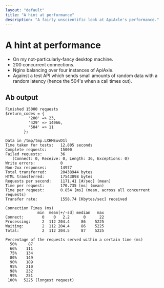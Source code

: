 ```yaml
---
layout: "default"
title: "A hint at performance"
description: "A fairly unscientific look at ApiAxle's performance."
---
```


# A hint at performance

* On my not-particularly-fancy desktop machine.
* 200 concurrent connections.
* Nginx balancing over four instances of ApiAxle. 
* Against a test API which sends small amounts of random data with a
  random latency (hence the 504's when a call times out).

## Ab output

    Finished 15000 requests
    $return_codes = {
              '200' => 23,
              '429' => 14966,
              '504' => 11
            };

    Data in /tmp/tmp.LXHMEuvD1l
    Time taken for tests:   12.805 seconds
    Complete requests:      15000
    Failed requests:        36
       (Connect: 0, Receive: 0, Length: 36, Exceptions: 0)
    Write errors:           0
    Non-2xx responses:      14977
    Total transferred:      20438944 bytes
    HTML transferred:       17543098 bytes
    Requests per second:    1171.41 [#/sec] (mean)
    Time per request:       170.735 [ms] (mean)
    Time per request:       0.854 [ms] (mean, across all concurrent requests)
    Transfer rate:          1558.74 [Kbytes/sec] received

    Connection Times (ms)
                  min  mean[+/-sd] median   max
    Connect:        0    0   2.2      0      22
    Processing:     2  112 204.4     86    5225
    Waiting:        2  112 204.4     86    5225
    Total:          2  112 204.5     87    5225

    Percentage of the requests served within a certain time (ms)
      50%     87
      66%    111
      75%    134
      80%    149
      90%    189
      95%    210
      98%    232
      99%    251
     100%   5225 (longest request)
